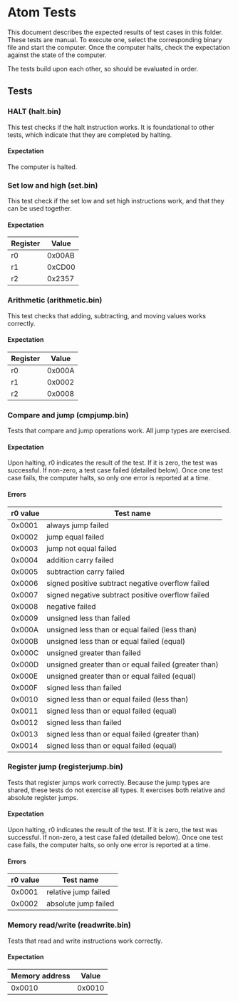 # Atom Tests
This document describes the expected results of test cases in this folder. These tests are manual. To execute one,
select the corresponding binary file and start the computer. Once the computer halts, check the expectation against the
state of the computer.

The tests build upon each other, so should be evaluated in order.

## Tests
### HALT (halt.bin)
This test checks if the halt instruction works. It is foundational to other tests, which indicate that they are
completed by halting.

#### Expectation
The computer is halted.

### Set low and high (set.bin)
This test check if the set low and set high instructions work, and that they can be used together.

#### Expectation
| Register | Value |
| -------- | ----- |
|       r0 | 0x00AB |
|       r1 | 0xCD00 |
|       r2 | 0x2357 |

### Arithmetic (arithmetic.bin)
This test checks that adding, subtracting, and moving values works correctly.

#### Expectation
| Register | Value |
| -------- | ----- |
|       r0 | 0x000A |
|       r1 | 0x0002 |
|       r2 | 0x0008 |

### Compare and jump (cmpjump.bin)
Tests that compare and jump operations work. All jump types are exercised.

#### Expectation
Upon halting, r0 indicates the result of the test. If it is zero, the test was successful. If non-zero, a test case
failed (detailed below). Once one test case fails, the computer halts, so only one error is reported at a time.

#### Errors
| r0 value | Test name |
| -------- | --------- |
| 0x0001 | always jump failed |
| 0x0002 | jump equal failed |
| 0x0003 | jump not equal failed |
| 0x0004 | addition carry failed |
| 0x0005 | subtraction carry failed |
| 0x0006 | signed positive subtract negative overflow failed |
| 0x0007 | signed negative subtract positive overflow failed |
| 0x0008 | negative failed |
| 0x0009 | unsigned less than failed |
| 0x000A | unsigned less than or equal failed (less than) |
| 0x000B | unsigned less than or equal failed (equal) |
| 0x000C | unsigned greater than failed |
| 0x000D | unsigned greater than or equal failed (greater than) |
| 0x000E | unsigned greater than or equal failed (equal) |
| 0x000F | signed less than failed |
| 0x0010 | signed less than or equal failed (less than) |
| 0x0011 | signed less than or equal failed (equal) |
| 0x0012 | signed less than failed |
| 0x0013 | signed less than or equal failed (greater than) |
| 0x0014 | signed less than or equal failed (equal) |

### Register jump (registerjump.bin)
Tests that register jumps work correctly. Because the jump types are shared, these tests do not exercise all types. It
exercises both relative and absolute register jumps.

#### Expectation
Upon halting, r0 indicates the result of the test. If it is zero, the test was successful. If non-zero, a test case
failed (detailed below). Once one test case fails, the computer halts, so only one error is reported at a time.

#### Errors
| r0 value | Test name |
| -------- | --------- |
| 0x0001 | relative jump failed |
| 0x0002 | absolute jump failed |

### Memory read/write (readwrite.bin)
Tests that read and write instructions work correctly.

#### Expectation
| Memory address | Value |
| -------------- | ----- |
| 0x0010 | 0x0010 |

